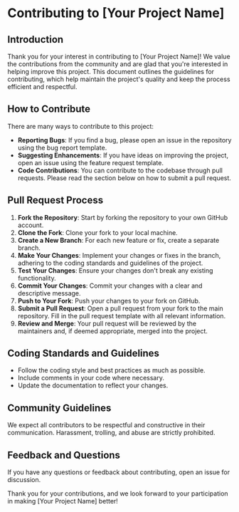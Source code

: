# Contributing to [Your Project Name]

## Introduction

Thank you for your interest in contributing to [Your Project Name]! We value the contributions from the community and are glad that you're interested in helping improve this project. This document outlines the guidelines for contributing, which help maintain the project's quality and keep the process efficient and respectful.

## How to Contribute

There are many ways to contribute to this project:

- **Reporting Bugs**: If you find a bug, please open an issue in the repository using the bug report template.
- **Suggesting Enhancements**: If you have ideas on improving the project, open an issue using the feature request template.
- **Code Contributions**: You can contribute to the codebase through pull requests. Please read the section below on how to submit a pull request.

## Pull Request Process

1. **Fork the Repository**: Start by forking the repository to your own GitHub account.
2. **Clone the Fork**: Clone your fork to your local machine.
3. **Create a New Branch**: For each new feature or fix, create a separate branch.
4. **Make Your Changes**: Implement your changes or fixes in the branch, adhering to the coding standards and guidelines of the project.
5. **Test Your Changes**: Ensure your changes don't break any existing functionality.
6. **Commit Your Changes**: Commit your changes with a clear and descriptive message.
7. **Push to Your Fork**: Push your changes to your fork on GitHub.
8. **Submit a Pull Request**: Open a pull request from your fork to the main repository. Fill in the pull request template with all relevant information.
9. **Review and Merge**: Your pull request will be reviewed by the maintainers and, if deemed appropriate, merged into the project.

## Coding Standards and Guidelines

- Follow the coding style and best practices as much as possible.
- Include comments in your code where necessary.
- Update the documentation to reflect your changes.

## Community Guidelines

We expect all contributors to be respectful and constructive in their communication. Harassment, trolling, and abuse are strictly prohibited. 

## Feedback and Questions

If you have any questions or feedback about contributing, open an issue for discussion.

Thank you for your contributions, and we look forward to your participation in making [Your Project Name] better!
